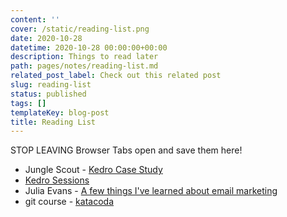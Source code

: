 ```yaml
---
content: ''
cover: /static/reading-list.png
date: 2020-10-28
datetime: 2020-10-28 00:00:00+00:00
description: Things to read later
path: pages/notes/reading-list.md
related_post_label: Check out this related post
slug: reading-list
status: published
tags: []
templateKey: blog-post
title: Reading List
---
```


STOP LEAVING Browser Tabs open and save them here!

* Jungle Scout - [Kedro Case Study](https://junglescouteng.medium.com/jungle-scout-case-study-kedro-airflow-and-mlflow-use-on-production-code-150d7231d42e)
* [Kedro Sessions](https://github.com/quantumblacklabs/kedro/commit/b42845e2e9a6d96e395a5a6f75980ef55c24fddc)
* Julia Evans - [A few things I've learned about email marketing](https://jvns.ca/blog/2020/10/28/a-few-things-i-ve-learned-about-email-marketing/)
* git course - [katacoda](https://www.katacoda.com/courses/git/1)